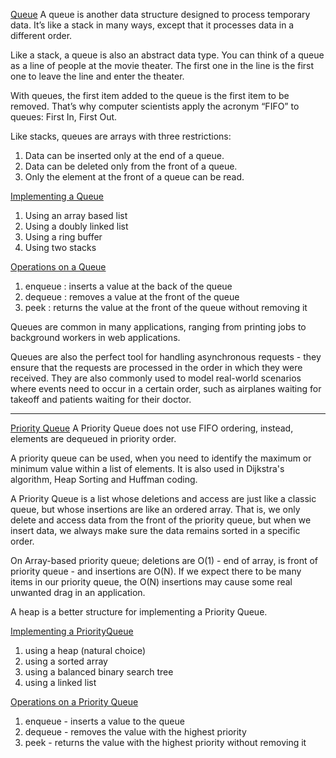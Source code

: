 <u>Queue</u>
A queue is another data structure designed to process temporary data. It’s like a stack in many ways, except that it processes data in a different order. 

Like a stack, a queue is also an abstract data type. You can think of a queue as a line of people at the movie theater. The first one in the line is the first one to leave the line and enter the theater. 

With queues, the first item added to the queue is the first item to be removed. That’s why computer scientists apply the acronym “FIFO” to queues: First In, First Out.

Like stacks, queues are arrays with three restrictions:
1. Data can be inserted only at the end of a queue.
2. Data can be deleted only from the front of a queue.
3. Only the element at the front of a queue can be read.

<u>Implementing a Queue</u>
1. Using an array based list
2. Using a doubly linked list
3. Using a ring buffer
4. Using two stacks

<u>Operations on a Queue</u>
1. enqueue : inserts a value at the back of the queue 
2. dequeue : removes a value at the front of the queue 
3. peek : returns the value at the front of the queue without removing it

Queues are common in many applications, ranging from printing jobs to background workers in web applications.

Queues are also the perfect tool for handling asynchronous requests - they ensure that the requests are processed in the order in which they were received. They are also commonly used to model real-world scenarios where events need to occur in a certain order, such as airplanes waiting for takeoff and patients waiting for their doctor.

***
<u>Priority Queue</u>
A Priority Queue does not use FIFO ordering, instead, elements are dequeued in priority order.

A priority queue can be used, when you need to identify the maximum or minimum value  within a list of elements. It is also used in Dijkstra's algorithm, Heap Sorting and Huffman coding.

A Priority Queue is a list whose deletions and access are just like a classic queue, but whose insertions are like an ordered array. That is, we only delete and access data from the front of the priority queue, but when we insert data, we always make sure the data remains sorted in a specific order.

On Array-based priority queue; deletions are O(1) - end of array, is front of priority queue -  and insertions are O(N). If we expect there to be many items in our priority queue, the O(N) insertions may cause some real unwanted drag in an application.

A heap is a better structure for implementing a Priority Queue.

<u>Implementing a PriorityQueue</u>
1. using a heap (natural choice)
2. using a sorted array
3. using a balanced binary search tree
4. using a linked list

<u>Operations on a Priority Queue</u>
1. enqueue - inserts a value to the queue 
2. dequeue - removes the value with the highest priority 
3. peek - returns the value with the highest priority without removing it